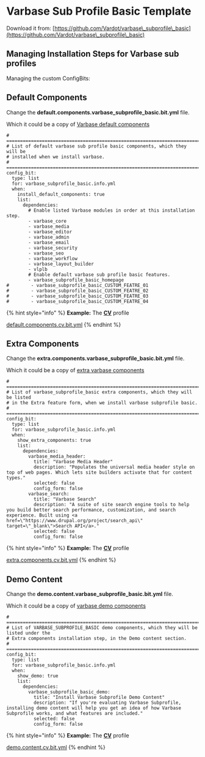# Varbase Sub Profile Basic Template

Download it from: [https://github.com/Vardot/varbase\_subprofile\_basic](https://github.com/Vardot/varbase\_subprofile\_basic)

## Managing Installation Steps for Varbase sub profiles

Managing the custom ConfigBits:

## **Default Components**

Change the **default.components.varbase\_subprofile\_basic.bit.yml** file.

Which it could be a copy of [Varbase default components](https://github.com/Vardot/varbase/blob/9.0.x/configbit/default.components.varbase.bit.yml)

```
# ==============================================================================
# List of default varbase sub profile basic components, which they will be
# installed when we install varbase.
# ==============================================================================
config_bit:
  type: list
  for: varbase_subprofile_basic.info.yml
  when:
    install_default_components: true
    list:
      dependencies:
        # Enable listed Varbase modules in order at this installation step.
        - varbase_core
        - varbase_media
        - varbase_editor
        - varbase_admin
        - varbase_email
        - varbase_security
        - varbase_seo
        - varbase_workflow
        - varbase_layout_builder
        - vlplb
        # Enable default varbase sub profile basic features.
        - varbase_subprofile_basic_homepage
#        - varbase_subprofile_basic_CUSTOM_FEATRE_01
#        - varbase_subprofile_basic_CUSTOM_FEATRE_02
#        - varbase_subprofile_basic_CUSTOM_FEATRE_03
#        - varbase_subprofile_basic_CUSTOM_FEATRE_04

```

{% hint style="info" %}
**Example:** The [**CV**](https://www.drupal.org/project/cv) profile

[default.components.cv.bit.yml](https://github.com/Vardot/cv/blob/3.0.0/configbit/default.components.cv.bit.yml)
{% endhint %}

## **Extra Components**

Change the **extra.components.varbase\_subprofile\_basic.bit.yml** file.

Which it could be a copy of [extra varbase components](https://github.com/Vardot/varbase/blob/9.0.x/configbit/extra.components.varbase.bit.yml)

```
# ==============================================================================
# List of varbase_subprofile_basic extra components, which they will be listed
# in the Extra feature form, when we install varbase subprofile basic.
# ==============================================================================
config_bit:
  type: list
  for: varbase_subprofile_basic.info.yml
  when:
    show_extra_components: true
    list:
      dependencies:
        varbase_media_header:
          title: "Varbase Media Header"
          description: "Populates the universal media header style on top of web pages. Which lets site builders activate that for content types."
          selected: false
          config_form: false
        varbase_search:
          title: "Varbase Search"
          description: "A suite of site search engine tools to help you build better search performance, customization, and search experience. Built using <a href=\"https://www.drupal.org/project/search_api\" target=\"_blank\">Search API</a>."
          selected: false
          config_form: false
```

{% hint style="info" %}
**Example:** The [**CV**](https://www.drupal.org/project/cv) profile

[extra.components.cv.bit.yml](https://github.com/Vardot/cv/blob/3.0.x/configbit/demo.content.cv.bit.yml)
{% endhint %}

## **Demo Content**

Change the **demo.content.varbase\_subprofile\_basic.bit.yml** file.

Which it could be a copy of [varbase demo components](https://github.com/Vardot/varbase/blob/9.0.x/configbit/demo.content.varbase.bit.yml)

```
# ==============================================================================
# List of VARBASE_SUBPROFILE_BASIC demo components, which they will be listed under the 
# Extra components installation step, in the Demo content section.
# ==============================================================================
config_bit:
  type: list
  for: varbase_subprofile_basic.info.yml
  when:
    show_demo: true
    list:
      dependencies:
        varbase_subprofile_basic_demo:
          title: "Install Varbase Subprofile Demo Content"
          description: "If you're evaluating Varbase Subprofile, installing demo content will help you get an idea of how Varbase Subprofile works, and what features are included."
          selected: false
          config_form: false
```

{% hint style="info" %}
**Example:** The [**CV**](https://www.drupal.org/project/cv) profile

[demo.content.cv.bit.yml](https://github.com/Vardot/cv/blob/3.0.x/configbit/demo.content.cv.bit.yml)
{% endhint %}
